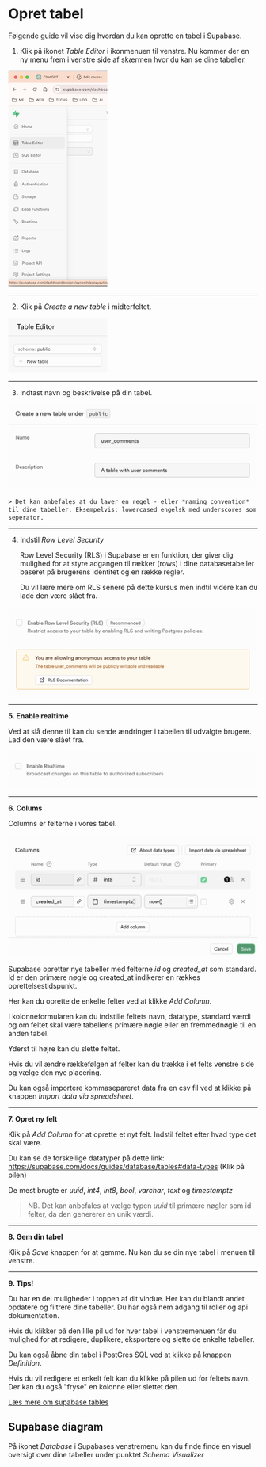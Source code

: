 # Opret tabel
Følgende guide vil vise dig hvordan du kan oprette en tabel i Supabase.

1. Klik på ikonet *Table Editor* i ikonmenuen til venstre. Nu kommer der en ny menu frem i venstre side af skærmen hvor du kan se dine tabeller.

![Table editor ikonet til venstre](./images/supa-table-editor.png)
___
2. Klik på *Create a new table* i midterfeltet. 

![Knap til at oprette tabel](./images/supa-new-table.png)

___
3. Indtast navn og beskrivelse på din tabel. 

![Udfyld navn og beskrivelse på din tabel](./images/supa-create-table-name.png)

	> Det kan anbefales at du laver en regel - eller *naming convention* til dine tabeller. Eksempelvis: lowercased engelsk med underscores som seperator.
___
4. Indstil *Row Level Security*
	
	Row Level Security (RLS) i Supabase er en funktion, der giver dig mulighed for at styre adgangen til rækker (rows) i dine databasetabeller baseret på brugerens identitet og en række regler. 
	
	Du vil lære mere om RLS senere på dette kursus men indtil videre kan du lade den være slået fra.

![Lad RLS være slået fra til at starte med](./images/supa-create-table-rls.png)

___
**5.  Enable realtime**

Ved at slå denne til kan du sende ændringer i tabellen til udvalgte brugere. Lad den være slået fra.

![Lad Realtime være slået fra](./images/supa-create-table-realtime.png)
___
**6. Colums**
	
Columns er felterne i vores tabel.

![Table Columns](./images/supa-create-table-columns.png)

Supabase opretter nye tabeller med felterne *id* og *created_at* som standard. Id er den primære nøgle og created_at indikerer en rækkes oprettelsestidspunkt. 

Her kan du oprette de enkelte felter ved at klikke *Add Column*. 

I kolonneformularen kan du indstille feltets navn, datatype, standard værdi og om feltet skal være tabellens primære nøgle eller en fremmednøgle til en anden tabel.

Yderst til højre kan du slette feltet.

Hvis du vil ændre rækkefølgen af felter kan du trække i et felts venstre side og vælge den nye placering.  

Du kan også importere kommasepareret data fra en csv fil ved at klikke på knappen *Import data via spreadsheet*.
___
**7. Opret ny felt**

Klik på *Add Column* for at oprette et nyt felt. Indstil feltet efter hvad type det skal være.

Du kan se de forskellige datatyper på dette link: 
https://supabase.com/docs/guides/database/tables#data-types (Klik på pilen)

De mest brugte er *uuid*, *int4*, *int8*, *bool*, *varchar*, *text* og *timestamptz*

> NB. Det kan anbefales at  vælge typen *uuid* til primære nøgler som id felter, da den genererer en unik værdi.

___ 
**8. Gem din tabel**

Klik på *Save* knappen for at gemme. Nu kan du se din nye tabel i menuen til venstre.
___
**9. Tips!**

Du har en del muligheder i toppen af dit vindue. Her kan du blandt andet opdatere og filtrere dine tabeller. Du har også nem adgang til roller og api dokumentation.

Hvis du klikker på den lille pil ud for hver tabel i venstremenuen får du mulighed for at redigere, duplikere, eksportere og slette de enkelte tabeller.

Du kan også åbne din tabel i PostGres SQL ved at klikke på knappen *Definition*.

Hvis du vil redigere et enkelt felt kan du klikke på pilen ud for feltets navn. Der kan du også 
"fryse" en kolonne eller slettet den.

[Læs mere om supabase tables](https://supabase.com/docs/guides/database/tables)

## Supabase diagram
På ikonet *Database* i Supabases venstremenu kan du finde finde en visuel oversigt over dine tabeller under punktet *Schema Visualizer*

